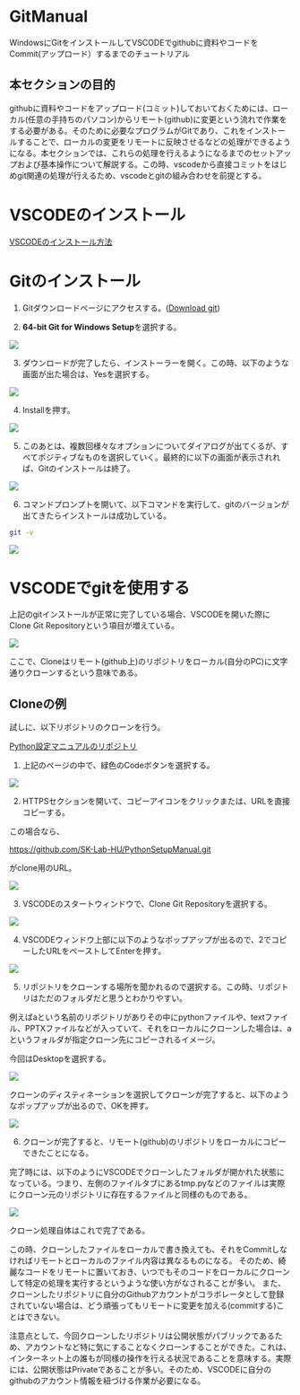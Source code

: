 # GitManual
WindowsにGitをインストールしてVSCODEでgithubに資料やコードをCommit(アップロード）するまでのチュートリアル

## 本セクションの目的

githubに資料やコードをアップロード(コミット)しておいておくためには、ローカル(任意の手持ちのパソコン)からリモート(github)に変更という流れで作業をする必要がある。そのために必要なプログラムがGitであり、これをインストールすることで、ローカルの変更をリモートに反映させるなどの処理ができるようになる。本セクションでは、これらの処理を行えるようになるまでのセットアップおよび基本操作について解説する。この時、vscodeから直接コミットをはじめgit関連の処理が行えるため、vscodeとgitの組み合わせを前提とする。


# VSCODEのインストール

[VSCODEのインストール方法](https://github.com/SK-Lab-HU/PythonSetupManual)

# Gitのインストール

1. Gitダウンロードページにアクセスする。([Download git](https://git-scm.com/download/win))

2. <b>64-bit Git for Windows Setup</b>を選択する。

![](images/git_downloadpage.png)

3. ダウンロードが完了したら、インストーラーを開く。この時、以下のような画面が出た場合は、Yesを選択する。

![](images/win_conf.png)

4. Installを押す。

![](images/1.png)

5. このあとは、複数回様々なオプションについてダイアログが出てくるが、すべてポジティブなものを選択していく。最終的に以下の画面が表示されれば、Gitのインストールは終了。

![](images/2.png)

6. コマンドプロンプトを開いて、以下コマンドを実行して、gitのバージョンが出てきたらインストールは成功している。

```Bash
git -v
```

![](images/3.png)

# VSCODEでgitを使用する

上記のgitインストールが正常に完了している場合、VSCODEを開いた際にClone Git Repositoryという項目が増えている。

![](images/vscode_st.png)

ここで、Cloneはリモート(github上)のリポジトリをローカル(自分のPC)に文字通りクローンするという意味である。

## Cloneの例

試しに、以下リポジトリのクローンを行う。

[Python設定マニュアルのリポジトリ](https://github.com/SK-Lab-HU/PythonSetupManual)

1. 上記のページの中で、緑色のCodeボタンを選択する。

![](images/PS.png)

2. HTTPSセクションを開いて、コピーアイコンをクリックまたは、URLを直接コピーする。

この場合なら、

https://github.com/SK-Lab-HU/PythonSetupManual.git

がclone用のURL。


![](images/Clone.png)

3. VSCODEのスタートウィンドウで、Clone Git Repositoryを選択する。

![](images/vscode_st.png)

4. VSCODEウィンドウ上部に以下のようなポップアップが出るので、2でコピーしたURLをペーストしてEnterを押す。

![](images/clone2.png)

5. リポジトリをクローンする場所を聞かれるので選択する。この時、リポジトリはただのフォルダだと思うとわかりやすい。

例えばaという名前のリポジトリがありその中にpythonファイルや、textファイル、PPTXファイルなどが入っていて、それをローカルにクローンした場合は、aというフォルダが指定クローン先にコピーされるイメージ。

今回はDesktopを選択する。

![](images/Sel.png)

クローンのディスティネーションを選択してクローンが完了すると、以下のようなポップアップが出るので、OKを押す。

![](images/Dialog1.png)

6. クローンが完了すると、リモート(github)のリポジトリをローカルにコピーできたことになる。

完了時には、以下のようにVSCODEでクローンしたフォルダが開かれた状態になっている。つまり、左側のファイルタブにあるtmp.pyなどのファイルは実際にクローン元のリポジトリに存在するファイルと同様のものである。

![](images/cloned.png)

クローン処理自体はこれで完了である。

この時、クローンしたファイルをローカルで書き換えても、それをCommitしなければリモートとローカルのファイル内容は異なるものになる。
そのため、綺麗なコードをリモートに置いておき、いつでもそのコードをローカルにクローンして特定の処理を実行するというような使い方がなされることが多い。
また、クローンしたリポジトリに自分のGithubアカウントがコラボレータとして登録されていない場合は、どう頑張ってもリモートに変更を加える(commitする)ことはできない。

注意点として、今回クローンしたリポジトリは公開状態がパブリックであるため、アカウントなど特に気にすることなくクローンすることができた。これは、インターネット上の誰もが同様の操作を行える状況であることを意味する。実際には、公開状態はPrivateであることが多い。そのため、VSCODEに自分のgithubのアカウント情報を紐づける作業が必要になる。




